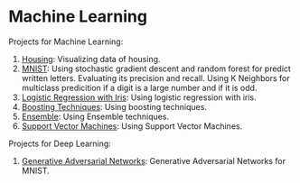 # Machine Learning

Projects for Machine Learning:

1. [Housing](Housing.ipynb): Visualizing data of housing.
2. [MNIST](MNIST.ipynb): Using stochastic gradient descent and random forest for predict written letters. Evaluating its precision and recall. Using K Neighbors for multiclass predicition if a digit is a large number and if it is odd. 
3. [Logistic Regression with Iris](iris_logistic_regression.ipynb): Using logistic regression with iris.
4. [Boosting Techniques](Boosting.ipynb): Using boosting techniques.
5. [Ensemble](Ensemble.ipynb): Using Ensemble techniques.
6. [Support Vector Machines](SVM.ipynb): Using Support Vector Machines.

Projects for Deep Learning:

1. [Generative Adversarial Networks](deep_learning/GAN/MNIST/): Generative Adversarial Networks for MNIST.
